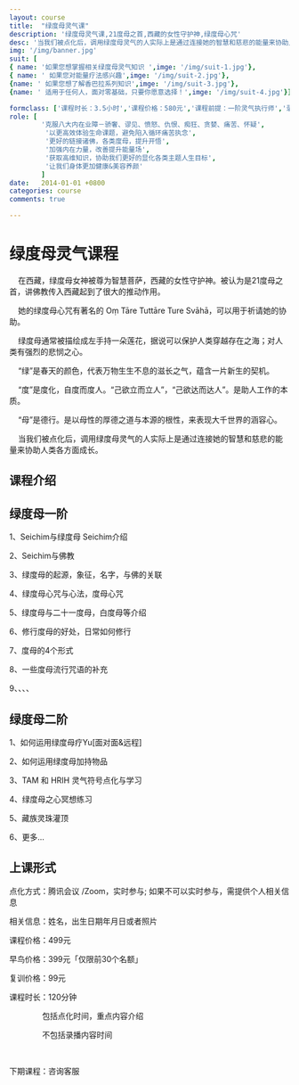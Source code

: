 ```yaml
---
layout: course
title:  "绿度母灵气课"
description: '绿度母灵气课,21度母之首,西藏的女性守护神,绿度母心咒'
desc: '当我们被点化后，调用绿度母灵气的人实际上是通过连接她的智慧和慈悲的能量来协助人类各方面成长'
img: '/img/banner.jpg'
suit: [
{ name: '如果您想掌握相关绿度母灵气知识 ',imge: '/img/suit-1.jpg'},
{ name: ' 如果您对能量疗法感兴趣',imge: '/img/suit-2.jpg'},
{name: ' 如果您想了解香巴拉系列知识',imge: '/img/suit-3.jpg'},
{name: ' 适用于任何人，面对零基础，只要你愿意选择！',imge: '/img/suit-4.jpg'}]

formclass: ['课程时长：3.5小时','课程价格：580元','课程前提：一阶灵气执行师','录播课程，随时报名']
role: [
        '克服八大内在业障－骄奢、谬见、愤怒、仇恨、痴狂、贪婪、痛苦、怀疑',
         '以更高效体验生命课题，避免陷入循环痛苦执念',
         '更好的链接诸佛，各类度母，提升开悟',
         '加强内在力量，改善提升能量场',
         '获取高维知识，协助我们更好的显化各类主题人生目标',
         '让我们身体更加健康&美容养颜'
        ]
date:   2014-01-01 +0800
categories: course
comments: true

---
```

<h1>绿度母灵气课程</h1>

    在西藏，绿度母女神被尊为智慧菩萨，西藏的女性守护神。被认为是21度母之首，讲佛教传入西藏起到了很大的推动作用。

    她的绿度母心咒有著名的 Oṃ Tāre Tuttāre Ture Svāhā，可以用于祈请她的协助。

    绿度母通常被描绘成左手持一朵莲花，据说可以保护人类穿越存在之海；对人类有强烈的悲悯之心。

    “绿”是春天的颜色，代表万物生生不息的滋长之气，蕴含一片新生的契机。

    “度”是度化，自度而度人。“己欲立而立人”，“己欲达而达人”。是助人工作的本质。

    “母”是德行。是以母性的厚德之道与本源的根性，来表现大千世界的涵容心。

    当我们被点化后，调用绿度母灵气的人实际上是通过连接她的智慧和慈悲的能量来协助人类各方面成长。




<h2>课程介绍</h2>

<h2>绿度母一阶</h2>

1、Seichim与绿度母 Seichim介绍

2、Seichim与佛教

3、绿度母的起源，象征，名字，与佛的关联

4、绿度母心咒与心法，度母心咒

5、绿度母与二十一度母，白度母等介绍

6、修行度母的好处，日常如何修行

7、度母的4个形式

8、一些度母流行咒语的补充

9、、、、




<h2>绿度母二阶</h2>

1、如何运用绿度母疗Yu[面对面&远程]

2、如何运用绿度母加持物品

3、TAM 和 HRIH 灵气符号点化与学习

4、绿度母之心冥想练习

5、藏族灵珠灌顶

6、更多...





<h2>上课形式</h2>


点化方式：腾讯会议 /Zoom，实时参与; 如果不可以实时参与，需提供个人相关信息

相关信息：姓名，出生日期年月日或者照片       

课程价格：499元

早鸟价格：399元「仅限前30个名额」

复训价格：99元

课程时长：120分钟

               包括点化时间，重点内容介绍

               不包括录播内容时间

               

下期课程：咨询客服






